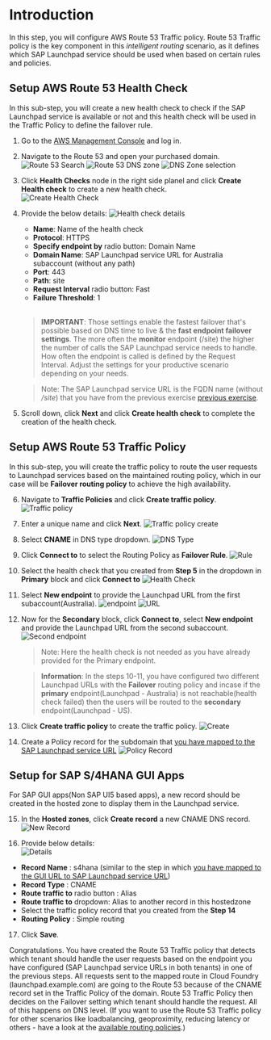 # Introduction

In this step, you will configure AWS Route 53 Traffic policy. Route 53 Traffic policy is the key component in this *intelligent routing* scenario, as it defines which SAP Launchpad service should be used when based on certain rules and policies. 

## Setup AWS Route 53 Health Check
In this sub-step, you will create a new health check to check if the SAP Launchpad service is available or not and this health check will be used in the Traffic Policy to define the failover rule.

1. Go to the [AWS Management Console](https://console.aws.amazon.com/) and log in. <br>

2. Navigate to the Route 53 and open your purchased domain. <br>
![Route 53 Search](./images/01_1.png)
![Route 53 DNS zone](./images/01_2.png)
![DNS Zone selection](./images/01_3.png)

3. Click **Health Checks** node in the right side planel and click **Create Health check** to create a new health check. <br>
![Create Health Check](./images/02.png)

4. Provide the below details:
![Health check details](./images/03.png)
    <br>
   - **Name**: Name of the health check
   - **Protocol**: HTTPS
   - **Specify endpoint by** radio button: Domain Name
   - **Domain Name**: SAP Launchpad service URL for Australia subaccount (without any path)
   - **Port**: 443
   - **Path**: site
   - **Request Interval** radio button: Fast
   - **Failure Threshold**: 1

    <br>

    >**IMPORTANT**: Those settings enable the fastest failover that's possible based on DNS time to live & the **fast endpoint failover settings**. The more often the **monitor** endpoint (/site) the higher the number of calls the SAP Launchpad service needs to handle. How often the endpoint is called is defined by the Request Interval. Adjust the settings for your productive scenario depending on your needs. 

    > Note: The SAP Launchpad service URL is the FQDN name (without */site*) that you have from the previous exercise [previous exercise](../03-Provisioning%20S_HANA%20Apps%20to%20Launchpad/README.md#url). 

5. Scroll down, click **Next** and click **Create health check** to complete the creation of the health check.

## Setup AWS Route 53 Traffic Policy
In this sub-step, you will create the traffic policy to route the user requests to Launchpad services based on the maintained routing policy, which in our case will be **Failover routing policy** to achieve the high availability.

6. Navigate to **Traffic Policies** and click **Create traffic policy**.
![Traffic policy](./images/4.png)

7. Enter a unique name and click **Next**.
![Traffic policy create](./images/05.png)

8. Select **CNAME** in DNS type dropdown.
![DNS Type](./images/06.png)

9. Click **Connect to** to select the Routing Policy as **Failover Rule**.
![Rule](./images/07.png)

10. Select the health check that you created from **Step 5** in the dropdown in **Primary** block and click **Connect to**
![Health Check](./images/08.png)

11. Select **New endpoint** to provide the Launchpad URL from the first subaccount(Australia).
![endpoint](./images/09.png)
![URL](./images/10.png)

12. Now for the **Secondary** block, click **Connect to**, select  **New endpoint** and provide the Launchpad URL from the second subaccount.
![Second endpoint](./images/11.png)
    >Note: Here the health check is not needed as you have already provided for the Primary endpoint.

    >**Information**: In the steps 10-11, you have configured two different Launchpad URLs with the **Failover** routing policy and incase if the **primary** endpoint(Launchpad - Australia) is not reachable(health check failed) then the users will be routed to the **secondary** endpoint(Launchpad - US).

13. Click **Create traffic policy** to create the traffic policy.
![Create](./images/12.png)

14. Create a Policy record for the subdomain that [you have mapped to the SAP Launchpad service URL](../04-Map%20Custom%20Domain%20Routes/README.md#endpointmapping)
![Policy Record](./images/13.png)

## Setup for SAP S/4HANA GUI Apps
For SAP GUI apps(Non SAP UI5 based apps), a new record should be created in the hosted zone to display them in the Launchpad service.

15. In the **Hosted zones**, click **Create record** a new CNAME DNS record.
![New Record](./images/14.png)

16. Provide below details:<br>
![Details](./images/15.png)
   - **Record Name** : s4hana (similar to the step in which [you have mapped to the GUI URL to SAP Launchpad service URL](../04-Map%20Custom%20Domain%20Routes/README.md#endpointmapping))
   - **Record Type** : CNAME 
   - **Route traffic to** radio button : Alias
   - **Route traffic to** dropdown: Alias to another record in this hostedzone
   - Select the traffic policy record that you created from the **Step 14**
   - **Routing Policy** : Simple routing

17. Click **Save**.


Congratulations. You have created the Route 53 Traffic policy that detects which tenant should handle the user requests based on the endpoint you have configured (SAP Launchpad service URLs in both tenants) in one of the previous steps. All requests sent to the mapped route in Cloud Foundry (launchpad.example.com) are going to the Route 53 because of the CNAME record set in the Traffic Policy of the domain. Route 53 Traffic Policy then decides on the Failover setting which tenant should handle the request. All of this happens on DNS level. (If you want to use the Route 53 Traffic policy for other scenarios like loadbalancing, geoproximity, reducing latency or others - have a look at the [available routing policies](https://docs.aws.amazon.com/Route53/latest/DeveloperGuide/routing-policy.html).)

